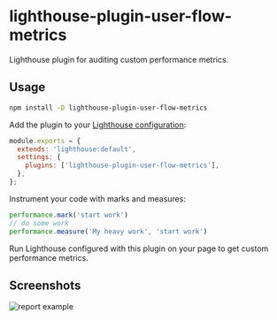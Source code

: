 # lighthouse-plugin-user-flow-metrics
Lighthouse plugin for auditing custom performance metrics.

## Usage

```sh
npm install -D lighthouse-plugin-user-flow-metrics
```
Add the plugin to your [Lighthouse configuration](https://github.com/GoogleChrome/lighthouse/blob/main/docs/configuration.md):

```javascript
module.exports = {
  extends: 'lighthouse:default',
  settings: {
    plugins: ['lighthouse-plugin-user-flow-metrics'],    
  },
};
```

Instrument your code with marks and measures:

```javascript
performance.mark('start work')
// do some work
performance.measure('My heavy work', 'start work')
```
Run Lighthouse configured with this plugin on your page to get custom performance metrics.

## Screenshots
<img src="https://user-images.githubusercontent.com/489018/200261182-9832ea93-6768-449b-a07a-8aac446368cc.png" alt="report example" />
